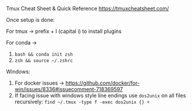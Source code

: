 Tmux Cheat Sheet & Quick Reference  https://tmuxcheatsheet.com/

Once setup is done:

For tmux -> prefix + I (capital i) to install plugins

For conda -> 
1. `bash && conda init zsh` 
2. `zsh && source ~/.zshrc`

Windows:
1. For docker issues -> https://github.com/docker/for-win/issues/8336#issuecomment-718369597
2. If facing issue with windows style line endings use `dos2unix` on all files recursively:
    `find ~/.tmux -type f -exec dos2unix {} +`
